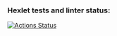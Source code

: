 ### Hexlet tests and linter status:
[![Actions Status](https://github.com/vlada-ivanova/frontend-project-44/workflows/hexlet-check/badge.svg)](https://github.com/vlada-ivanova/frontend-project-44/actions)